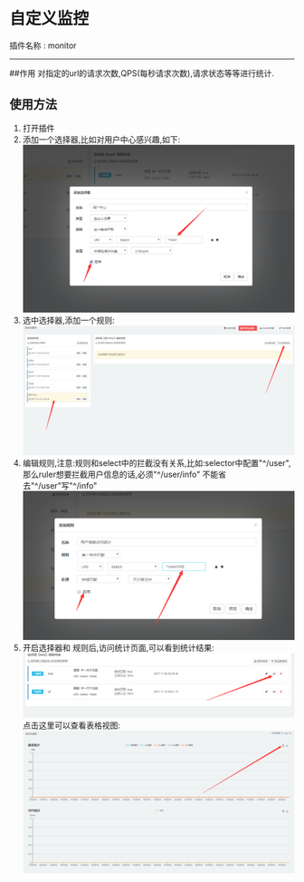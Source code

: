 自定义监控  
===
插件名称 : monitor

---
##作用
对指定的url的请求次数,QPS(每秒请求次数),请求状态等等进行统计.
## 使用方法
1. 打开插件
2. 添加一个选择器,比如对用户中心感兴趣,如下:
![添加选择器](img/monitor/添加选择器.png)
3. 选中选择器,添加一个规则:
![添加规则](img/monitor/添加规则.png)
4. 编辑规则,注意:规则和select中的拦截没有关系,比如:selector中配置"^/user",那么ruler想要拦截用户信息的话,必须"^/user/info"
不能省去"^/user"写"^/info"
![编辑规则](img/monitor/编辑规则.png)
5. 开启选择器和 规则后,访问统计页面,可以看到统计结果:
![统计视图](img/monitor/统计视图.png)
点击这里可以查看表格视图:
![表格视图](img/monitor/表格视图.png)
